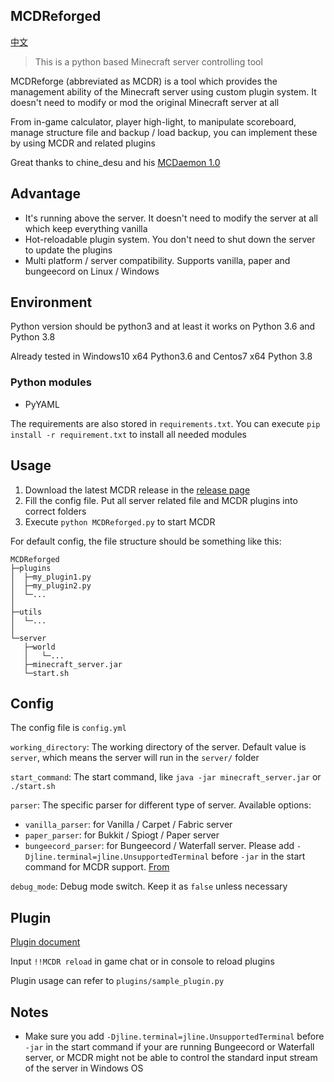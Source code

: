 MCDReforged
--------

[中文](https://github.com/Fallen-Breath/MCDReforged/blob/master/doc/readme_cn.md)

> This is a python based Minecraft server controlling tool

MCDReforge (abbreviated as MCDR) is a tool which provides the management ability of the Minecraft server using custom plugin system. It doesn't need to modify or mod the original Minecraft server at all

From in-game calculator, player high-light, to manipulate scoreboard, manage structure file and backup / load backup, you can implement these by using MCDR and related plugins

Great thanks to chine_desu and his [MCDaemon 1.0](https://github.com/kafuuchino-desu/MCDaemon)

## Advantage

- It's running above the server. It doesn't need to modify the server at all which keep everything vanilla
- Hot-reloadable plugin system. You don't need to shut down the server to update the plugins
- Multi platform / server compatibility. Supports vanilla, paper and bungeecord on Linux / Windows

## Environment

Python version should be python3 and at least it works on Python 3.6 and Python 3.8

Already tested in Windows10 x64 Python3.6 and Centos7 x64 Python 3.8

### Python modules

- PyYAML

The requirements are also stored in `requirements.txt`. You can execute `pip install -r requirement.txt` to install all needed modules

## Usage

1. Download the latest MCDR release in the [release page](https://github.com/Fallen-Breath/MCDReforged/releases)
2. Fill the config file. Put all server related file and MCDR plugins into correct folders
3. Execute `python MCDReforged.py` to start MCDR

For default config, the file structure should be something like this:

```
MCDReforged
├─plugins
│  ├─my_plugin1.py
│  ├─my_plugin2.py
│  └─...
│
├─utils
│  └─...
│
└─server
   ├─world
   │   └─...
   ├─minecraft_server.jar
   └─start.sh
```

## Config

The config file is `config.yml`

`working_directory`: The working directory of the server. Default value is `server`, which means the server will run in the `server/` folder

`start_command`: The start command, like `java -jar minecraft_server.jar` or `./start.sh`

`parser`: The specific parser for different type of server. Available options:

- `vanilla_parser`: for Vanilla / Carpet / Fabric server
- `paper_parser`: for Bukkit / Spiogt / Paper server
- `bungeecord_parser`: for Bungeecord / Waterfall server. Please add `-Djline.terminal=jline.UnsupportedTerminal` before `-jar` in the start command for MCDR support. [From](https://www.spigotmc.org/wiki/start-up-parameters/)

`debug_mode`: Debug mode switch. Keep it as `false` unless necessary

## Plugin

[Plugin document](https://github.com/Fallen-Breath/MCDReforged/blob/master/doc/plugin.md)

Input `!!MCDR reload` in game chat or in console to reload plugins

Plugin usage can refer to `plugins/sample_plugin.py`

## Notes

- Make sure you add `-Djline.terminal=jline.UnsupportedTerminal` before `-jar` in the start command if your are running Bungeecord or Waterfall server, or MCDR might not be able to control the standard input stream of the server in Windows OS